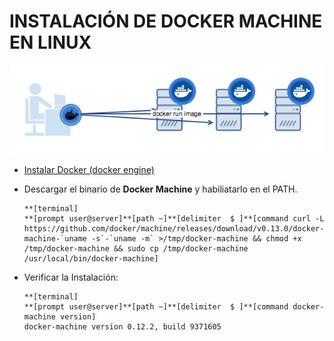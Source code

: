 # INSTALACIÓN DE DOCKER MACHINE EN LINUX

![](/assets/docker-machine.png)

* [Instalar Docker \(docker engine\)](/instalacion.md)

* Descargar el binario de **Docker Machine** y habiliatarlo en el PATH.

      **[terminal]
      **[prompt user@server]**[path ~]**[delimiter  $ ]**[command curl -L https://github.com/docker/machine/releases/download/v0.13.0/docker-machine-`uname -s`-`uname -m` >/tmp/docker-machine && chmod +x /tmp/docker-machine && sudo cp /tmp/docker-machine /usr/local/bin/docker-machine]

* Verificar la Instalación:

  ```
  **[terminal]
  **[prompt user@server]**[path ~]**[delimiter  $ ]**[command docker-machine version]
  docker-machine version 0.12.2, build 9371605
  ```



